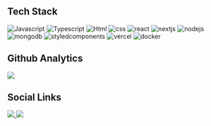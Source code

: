 
## Tech Stack

![Javascript](https://img.shields.io/badge/-JavaScript-2d333b?style=for-the-badge&logo=javascript)
![Typescript](https://img.shields.io/badge/-Typescript-2d333b?style=for-the-badge&logo=typescript)
![Html](https://img.shields.io/badge/-HTML-2d333b?style=for-the-badge&logo=html5)
![css](https://img.shields.io/badge/-CSS-2d333b?style=for-the-badge&logo=css3)
![react](https://img.shields.io/badge/-React-2d333b?style=for-the-badge&logo=react)
![nextjs](https://img.shields.io/badge/-NextJS-2d333b?style=for-the-badge&logo=next.js)
![nodejs](https://img.shields.io/badge/-NodeJS-2d333b?style=for-the-badge&logo=node.js)
![mongodb](https://img.shields.io/badge/-MongoDB-2d333b?style=for-the-badge&logo=mongodb)
![styledcomponents](https://img.shields.io/badge/-Styled%20Components-2d333b?style=for-the-badge&logo=styled-components)
![vercel](https://img.shields.io/badge/-Vercel-2d333b?style=for-the-badge&logo=vercel)
![docker](https://img.shields.io/badge/Docker-2CA5E0?style=for-the-badge&logo=docker&logoColor=white)

## Github Analytics
<p text-align="left" >
<img  src="https://github-readme-stats.vercel.app/api?username=Isac-Joestar&theme=dracula"/>
</p>

## Social Links
<p text-align="left" >
  <a href="https://www.linkedin.com/in/isac-mikael-914b2a191/" target="_blank">
     <img src="https://img.shields.io/badge/-Linkedin-2d333b?style=for-the-badge&logo=linkedin"/>
  </a>
<!--   <a href="https://discord.gg/9Y9nbSRqd9" target="_blank">
     <img src="https://img.shields.io/badge/-Discord-2d333b?style=for-the-badge&logo=discord"/>
  </a> -->
<!--   <a href="https://www.instagram.com/joestar.code/" target="_blank">
     <img src="https://img.shields.io/badge/-instagram-2d333b?style=for-the-badge&logo=instagram"/>
  </a> -->
  <a href="https://joestar-code.vercel.app/" target="_blank">
     <img src="https://img.shields.io/badge/-portfolio-2d333b?style=for-the-badge"/>
  </a>
</p>
 
